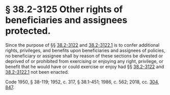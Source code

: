 # § 38.2-3125 Other rights of beneficiaries and assignees protected.

<p>Since the purpose of §§ <a href='/vacode/38.2-3122/'>38.2-3122</a> and <a href='/vacode/38.2-3122.1/'>38.2-3122.1</a> is to confer additional rights, privileges, and benefits upon beneficiaries and assignees of policies, no beneficiary or assignee shall by reason of these sections be divested or deprived of or prohibited from exercising or enjoying any right, privilege, or benefit that he would have or could exercise or enjoy had §§ <a href='/vacode/38.2-3122/'>38.2-3122</a> and <a href='/vacode/38.2-3122.1/'>38.2-3122.1</a> not been enacted.</p><p>Code 1950, § 38-119; 1952, c. 317, § 38.1-451; 1986, c. 562; 2018, cc. <a href='http://lis.virginia.gov/cgi-bin/legp604.exe?181+ful+CHAP0304'>304</a>, <a href='http://lis.virginia.gov/cgi-bin/legp604.exe?181+ful+CHAP0847'>847</a>.</p>
